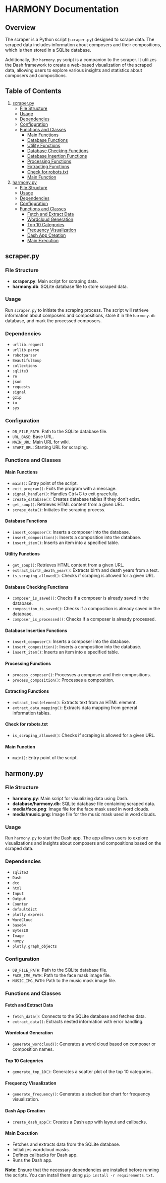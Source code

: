 # HARMONY Documentation

## Overview

The scraper is a Python script (`scraper.py`) designed to scrape data. The scraped data includes information about composers and their compositions, which is then stored in a SQLite database.

Additionally, the `harmony.py` script is a companion to the scraper. It utilizes the Dash framework to create a web-based visualization of the scraped data, allowing users to explore various insights and statistics about composers and compositions.

## Table of Contents

1. [scraper.py](#scraperpy)
    - [File Structure](#file-structure)
    - [Usage](#usage)
    - [Dependencies](#dependencies)
    - [Configuration](#configuration)
    - [Functions and Classes](#functions-and-classes)
        - [Main Functions](#main-functions)
        - [Database Functions](#database-functions)
        - [Utility Functions](#utility-functions)
        - [Database Checking Functions](#database-checking-functions)
        - [Database Insertion Functions](#database-insertion-functions)
        - [Processing Functions](#processing-functions)
        - [Extracting Functions](#extracting-functions)
        - [Check for robots.txt](#check-for-robotstxt)
        - [Main Function](#main-function)
2. [harmony.py](#harmonypy)
    - [File Structure](#file-structure-1)
    - [Usage](#usage-1)
    - [Dependencies](#dependencies-1)
    - [Configuration](#configuration-1)
    - [Functions and Classes](#functions-and-classes-1)
        - [Fetch and Extract Data](#fetch-and-extract-data)
        - [Wordcloud Generation](#wordcloud-generation)
        - [Top 10 Categories](#top-10-categories)
        - [Frequency Visualization](#frequency-visualization)
        - [Dash App Creation](#dash-app-creation)
        - [Main Execution](#main-execution)

## scraper.py

### File Structure

- **scraper.py**: Main script for scraping data.
- **harmony.db**: SQLite database file to store scraped data.

### Usage

Run `scraper.py` to initiate the scraping process. The script will retrieve information about composers and compositions, store it in the `harmony.db` database, and mark the processed composers.

### Dependencies

- `urllib.request`
- `urllib.parse`
- `robotparser`
- `BeautifulSoup`
- `collections`
- `sqlite3`
- `re`
- `json`
- `requests`
- `signal`
- `gzip`
- `io`
- `sys`

### Configuration

- `DB_FILE_PATH`: Path to the SQLite database file.
- `URL_BASE`: Base URL.
- `MAIN_URL`: Main URL for wiki.
- `START_URL`: Starting URL for scraping.

### Functions and Classes

#### Main Functions

- `main()`: Entry point of the script.
- `exit_program()`: Exits the program with a message.
- `signal_handler()`: Handles Ctrl+C to exit gracefully.
- `create_database()`: Creates database tables if they don't exist.
- `get_soup()`: Retrieves HTML content from a given URL.
- `scrape_data()`: Initiates the scraping process.

#### Database Functions

- `insert_composer()`: Inserts a composer into the database.
- `insert_composition()`: Inserts a composition into the database.
- `insert_item()`: Inserts an item into a specified table.

#### Utility Functions

- `get_soup()`: Retrieves HTML content from a given URL.
- `extract_birth_death_year()`: Extracts birth and death years from a text.
- `is_scraping_allowed()`: Checks if scraping is allowed for a given URL.

#### Database Checking Functions

- `composer_is_saved()`: Checks if a composer is already saved in the database.
- `composition_is_saved()`: Checks if a composition is already saved in the database.
- `composer_is_processed()`: Checks if a composer is already processed.

#### Database Insertion Functions

- `insert_composer()`: Inserts a composer into the database.
- `insert_composition()`: Inserts a composition into the database.
- `insert_item()`: Inserts an item into a specified table.

#### Processing Functions

- `process_composer()`: Processes a composer and their compositions.
- `process_composition()`: Processes a composition.

#### Extracting Functions

- `extract_text(element)`: Extracts text from an HTML element.
- `extract_data_mapping()`: Extracts data mapping from general information tables.

#### Check for robots.txt

- `is_scraping_allowed()`: Checks if scraping is allowed for a given URL.

#### Main Function

- `main()`: Entry point of the script.

## harmony.py

### File Structure

- **harmony.py**: Main script for visualizing data using Dash.
- **database/harmony.db**: SQLite database file containing scraped data.
- **media/face.png**: Image file for the face mask used in word clouds.
- **media/music.png**: Image file for the music mask used in word clouds.

### Usage

Run `harmony.py` to start the Dash app. The app allows users to explore visualizations and insights about composers and compositions based on the scraped data.

### Dependencies

- `sqlite3`
- `Dash`
- `dcc`
- `html`
- `Input`
- `Output`
- `Counter`
- `defaultdict`
- `plotly.express`
- `WordCloud`
- `base64`
- `BytesIO`
- `Image`
- `numpy`
- `plotly.graph_objects`

### Configuration

- `DB_FILE_PATH`: Path to the SQLite database file.
- `FACE_IMG_PATH`: Path to the face mask image file.
- `MUSIC_IMG_PATH`: Path to the music mask image file.

### Functions and Classes

#### Fetch and Extract Data

- `fetch_data()`: Connects to the SQLite database and fetches data.
- `extract_data()`: Extracts nested information with error handling.

#### Wordcloud Generation

- `generate_wordcloud()`: Generates a word cloud based on composer or composition names.

#### Top 10 Categories

- `generate_top_10()`: Generates a scatter plot of the top 10 categories.

#### Frequency Visualization

- `generate_frequency()`: Generates a stacked bar chart for frequency visualization.

#### Dash App Creation

- `create_dash_app()`: Creates a Dash app with layout and callbacks.

#### Main Execution

- Fetches and extracts data from the SQLite database.
- Initializes wordcloud masks.
- Defines callbacks for Dash app.
- Runs the Dash app.

**Note**: Ensure that the necessary dependencies are installed before running the scripts. You can install them using `pip install -r requirements.txt`.
